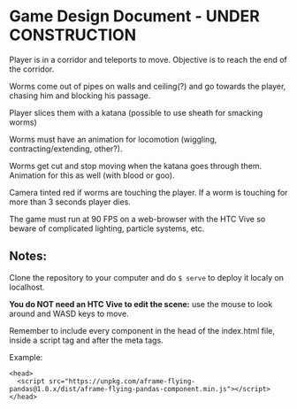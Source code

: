 # Game Design Document - UNDER CONSTRUCTION

Player is in a corridor and teleports to move. Objective is to reach the end of the corridor.

Worms come out of pipes on walls and ceiling(?) and go towards the player, chasing him and blocking his passage.

Player slices them with a katana (possible to use sheath for smacking worms)

Worms must have an animation for locomotion (wiggling, contracting/extending, other?).

Worms get cut and stop moving when the katana goes through them. Animation for this as well (with blood or goo).

Camera tinted red if worms are touching the player. If a worm is touching for more than 3 seconds player dies.

The game must run at 90 FPS on a web-browser with the HTC Vive so beware of complicated lighting, particle systems, etc.

## Notes:

Clone the repository to your computer and do `$ serve` to deploy it localy on localhost.

**You do NOT need an HTC Vive to edit the scene:** use the mouse to look around and WASD keys to move.

Remember to include every component in the head of the index.html file, inside a script tag and after the meta tags.

Example:
```
<head>
  <script src="https://unpkg.com/aframe-flying-pandas@1.0.x/dist/aframe-flying-pandas-component.min.js"></script>
</head>
```
